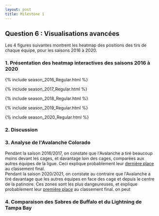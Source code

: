 ```yaml
---
layout: post
title: Milestone 1
---
```


## Question 6 : Visualisations avancées

Les 4 figures suivantes montrent les heatmap des positions des tirs de chaque équipe, pour les saisons 2016 à 2020.

### 1. Présentation des heatmap interactives des saisons 2016 à 2020
{% include season_2016_Regular.html %}

{% include season_2017_Regular.html %}

{% include season_2018_Regular.html %}

{% include season_2019_Regular.html %}

{% include season_2020_Regular.html %}

### 2. Discussion 

### 3. Analyse de l'Avalanche Colorado
Pendant la saison 2016/2017, on constate que l'Avalanche a tiré beaucoup moins devant les cages, et 
davantage loin des cages, comparées aux autres équipes de la ligue.
Ceci explique probablement leur [dernière place](https://www.nhl.com/standings/2016/league) au classement final.<br>
Pendant la saison 2020/2021, on constate au contraire que l'Avalanche a tiré davantage que les 
autres équipes en face des cage et depuis le centre de la patinoire. Ces zones sont les plus dangeureuses, 
et explique probablement leur [première place](https://www.nhl.com/standings/2020/league) au classement final. 
on peut 

### 4. Comparaison des Sabres de Buffalo et du Lightning de Tampa Bay